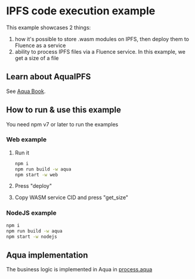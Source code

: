 # IPFS code execution example

This example showcases 2 things:

1. how it's possible to store .wasm modules on IPFS, then deploy them to Fluence as a service
2. ability to process IPFS files via a Fluence service. In this example, we get a size of a file

## Learn about AquaIPFS

See [Aqua Book](https://fluence.dev/docs/aqua-book/introduction).

## How to run & use this example

You need npm v7 or later to run the examples

### Web example

1. Run it

    ```bash
    npm i
    npm run build -w aqua
    npm start -w web
    ```

2. Press "deploy"
3. Copy WASM service CID and press "get_size"

### NodeJS example

```bash
npm i
npm run build -w aqua
npm start -w nodejs
```

## Aqua implementation

The business logic is implemented in Aqua in [process.aqua](aqua/aqua/process.aqua)
